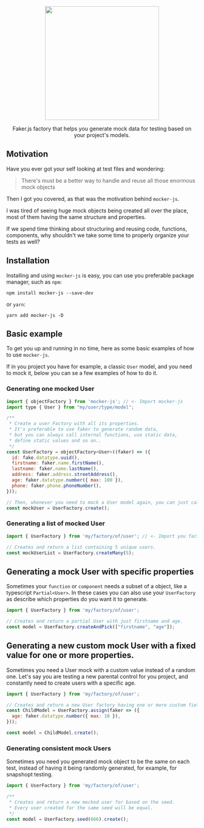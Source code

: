 <div align="center">
  <img src="https://tschleuss.github.io/mocker-js/assets/logo.svg" width="300"/>
  <p>Faker.js factory that helps you generate mock data for testing based on your project's models.</p>
</div>

## Motivation

Have you ever got your self looking at test files and wondering:
> There's must be a better way to handle and reuse all those enormous mock objects

Then I got you covered, as that was the motivation behind `mocker-js`.

I was tired of seeing huge mock objects being created all over the place, most of them having the same structure and properties.

If we spend time thinking about structuring and reusing code, functions, components, why shouldn't we take some time to properly organize your tests as well?


## Installation

Installing and using `mocker-js` is easy, you can use you preferable package manager, such as `npm`:

```shell
npm install mocker-js --save-dev
```

or `yarn`:

```shell
yarn add mocker-js -D
```

## Basic example

To get you up and running in no time, here as some basic examples of how to use `mocker-js`.

If in you project you have for example, a classic `User` model, and you need to mock it, below you can se a few examples of how to do it.

### Generating one mocked User

```js
import { objectFactory } from 'mocker-js'; // <- Import mocker-js
import type { User } from "my/user/type/model";

/**
 * Create a user Factory with all its properties.
 * It's preferable to use faker to generate random data,
 * but you can always call internal functions, use static data,
 * define static values and so on..
 */
const UserFactory = objectFactory<User>((faker) => ({
  id: fake.datatype.uuid(),
  firstname: faker.name.firstName(),
  lastname: faker.name.lastName(),
  address: faker.address.streetAddress(),
  age: faker.datatype.number({ max: 100 }),
  phone: faker.phone.phoneNumber(),
}));

// Then, whenever you need to mock a User model again, you can just call:
const mockUser = UserFactory.create();
```

### Generating a list of mocked User

```js
import { UserFactory } from 'my/factory/of/user'; // <- Import you factory to reuse it

// Creates and return a list containing 5 unique users.
const mockUserList = UserFactory.createMany(5);
```

## Generating a mock User with specific properties

Sometimes your `function` or `component` needs a subset of a object, like a typescript `Partial<User>`. In these cases you can also use your `UserFactory` as describe which properties do you want it to generate.

```js
import { UserFactory } from 'my/factory/of/user';

// Creates and return a partial User with just firstname and age.
const model = UserFactory.createAndPick(["firstname", "age"]);
```

## Generating a new custom mock User with a fixed value for one or more properties.

Sometimes you need a User mock with a custom value instead of a random one. 
Let's say you are testing a new parental control for you project, and constantly need to
create users with a specific age.

```js
import { UserFactory } from 'my/factory/of/user';

// Creates and return a new User factory having one or more custom fields.
const ChildModel = UserFactory.assign(faker => ({
  age: faker.datatype.number({ max: 10 }),
}));

const model = ChildModel.create();
```

### Generating consistent mock Users

Sometimes you need you generated mock object to be the same on each test, instead of having it being randomly generated, for example, for snapshopt testing.

```js
import { UserFactory } from 'my/factory/of/user';

/**
 * Creates and return a new mocked user for based on the seed.
 * Every user created for the same seed will be equal.
 */
const model = UserFactory.seed(666).create();
```